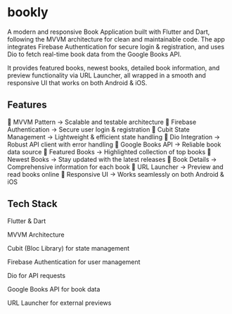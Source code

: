 # bookly

A modern and responsive Book Application built with Flutter and Dart, following the MVVM architecture for clean and maintainable code. The app integrates Firebase Authentication for secure login & registration, and uses Dio to fetch real-time book data from the Google Books API.

It provides featured books, newest books, detailed book information, and preview functionality via URL Launcher, all wrapped in a smooth and responsive UI that works on both Android & iOS.

## Features

🔹 MVVM Pattern → Scalable and testable architecture
🔹 Firebase Authentication → Secure user login & registration
🔹 Cubit State Management → Lightweight & efficient state handling
🔹 Dio Integration → Robust API client with error handling
🔹 Google Books API → Reliable book data source
🔹 Featured Books → Highlighted collection of top books
🔹 Newest Books → Stay updated with the latest releases
🔹 Book Details → Comprehensive information for each book
🔹 URL Launcher → Preview and read books online
🔹 Responsive UI → Works seamlessly on both Android & iOS

## Tech Stack

Flutter & Dart

MVVM Architecture

Cubit (Bloc Library) for state management

Firebase Authentication for user management

Dio for API requests

Google Books API for book data

URL Launcher for external previews
